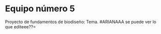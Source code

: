 ﻿# Equipo número 5
Proyecto de fundamentos de biodiseño:
Tema.
#ARIANAAA
se puede ver lo que editeee??=
```
